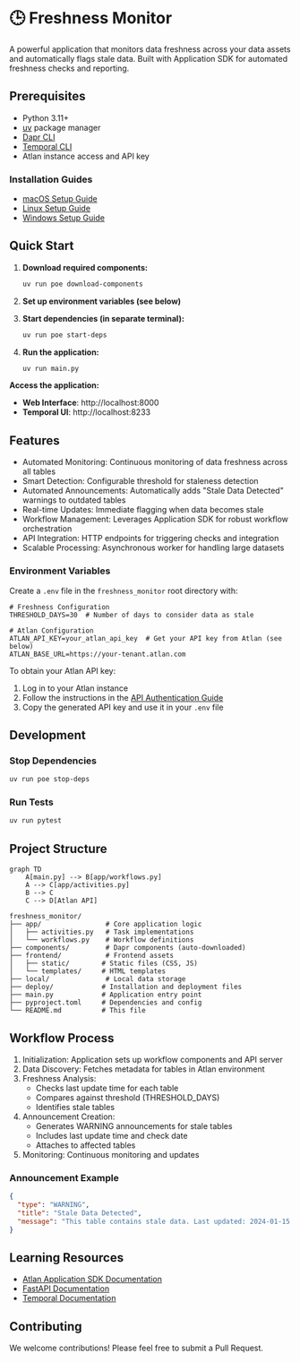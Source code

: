 # 🕒 Freshness Monitor

A powerful application that monitors data freshness across your data assets and automatically flags stale data. Built with Application SDK for automated freshness checks and reporting.

## Prerequisites

- Python 3.11+
- [uv](https://docs.astral.sh/uv/) package manager
- [Dapr CLI](https://docs.dapr.io/getting-started/install-dapr-cli/)
- [Temporal CLI](https://docs.temporal.io/cli)
- Atlan instance access and API key

### Installation Guides
- [macOS Setup Guide](https://github.com/atlanhq/application-sdk/blob/main/docs/docs/setup/MAC.md)
- [Linux Setup Guide](https://github.com/atlanhq/application-sdk/blob/main/docs/docs/setup/LINUX.md)
- [Windows Setup Guide](https://github.com/atlanhq/application-sdk/blob/main/docs/docs/setup/WINDOWS.md)

## Quick Start

1. **Download required components:**
   ```bash
   uv run poe download-components
   ```

2. **Set up environment variables (see below)**

3. **Start dependencies (in separate terminal):**
   ```bash
   uv run poe start-deps
   ```

4. **Run the application:**
   ```bash
   uv run main.py
   ```

**Access the application:**
- **Web Interface**: http://localhost:8000
- **Temporal UI**: http://localhost:8233

## Features

- Automated Monitoring: Continuous monitoring of data freshness across all tables
- Smart Detection: Configurable threshold for staleness detection
- Automated Announcements: Automatically adds "Stale Data Detected" warnings to outdated tables
- Real-time Updates: Immediate flagging when data becomes stale
- Workflow Management: Leverages Application SDK for robust workflow orchestration
- API Integration: HTTP endpoints for triggering checks and integration
- Scalable Processing: Asynchronous worker for handling large datasets

### Environment Variables

Create a `.env` file in the `freshness_monitor` root directory with:

```env
# Freshness Configuration
THRESHOLD_DAYS=30  # Number of days to consider data as stale

# Atlan Configuration
ATLAN_API_KEY=your_atlan_api_key  # Get your API key from Atlan (see below)
ATLAN_BASE_URL=https://your-tenant.atlan.com
```

To obtain your Atlan API key:

1. Log in to your Atlan instance
2. Follow the instructions in the [API Authentication Guide](https://ask.atlan.com/hc/en-us/articles/8312649180049-API-authentication)
3. Copy the generated API key and use it in your `.env` file

## Development

### Stop Dependencies
```bash
uv run poe stop-deps
```

### Run Tests
```bash
uv run pytest
```

## Project Structure

```mermaid
graph TD
    A[main.py] --> B[app/workflows.py]
    A --> C[app/activities.py]
    B --> C
    C --> D[Atlan API]
```

```
freshness_monitor/
├── app/                # Core application logic
│   ├── activities.py   # Task implementations
│   └── workflows.py    # Workflow definitions
├── components/         # Dapr components (auto-downloaded)
├── frontend/           # Frontend assets
│   ├── static/        # Static files (CSS, JS)
│   └── templates/     # HTML templates
├── local/              # Local data storage
├── deploy/            # Installation and deployment files
├── main.py            # Application entry point
├── pyproject.toml     # Dependencies and config
└── README.md          # This file
```

## Workflow Process

1. Initialization: Application sets up workflow components and API server
2. Data Discovery: Fetches metadata for tables in Atlan environment
3. Freshness Analysis:
   - Checks last update time for each table
   - Compares against threshold (THRESHOLD_DAYS)
   - Identifies stale tables
4. Announcement Creation:
   - Generates WARNING announcements for stale tables
   - Includes last update time and check date
   - Attaches to affected tables
5. Monitoring: Continuous monitoring and updates

### Announcement Example

```json
{
  "type": "WARNING",
  "title": "Stale Data Detected",
  "message": "This table contains stale data. Last updated: 2024-01-15. Data freshness check performed on 2024-03-20."
}
```

## Learning Resources

- [Atlan Application SDK Documentation](https://github.com/atlanhq/application-sdk/tree/main/docs)
- [FastAPI Documentation](https://fastapi.tiangolo.com/)
- [Temporal Documentation](https://docs.temporal.io/)

## Contributing

We welcome contributions! Please feel free to submit a Pull Request.
